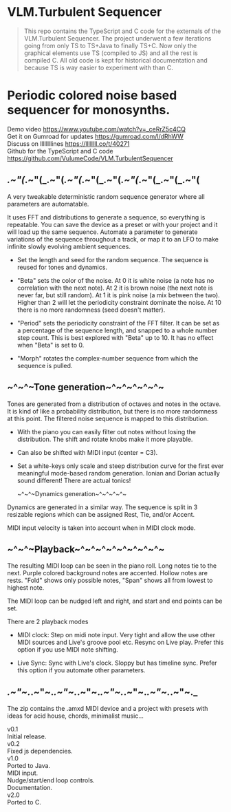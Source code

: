 VLM.Turbulent Sequencer
===


 > This repo contains the TypeScript and C code for the externals of the VLM.Turbulent Sequencer. The project underwent a few iterations going from only TS to TS+Java to finally TS+C. Now only the graphical elements use TS (compiled to JS) and all the rest is compiled C. All old code is kept for historical documentation and because TS is way easier to experiment with than C. 



Periodic colored noise based sequencer for monosynths.
====

Demo video https://www.youtube.com/watch?v=_ceRrZ5c4CQ  
Get it on Gumroad for updates https://gumroad.com/l/dRhWW  
Discuss on llllllllines https://llllllll.co/t/40271  
Github for the TypeScript and C code https://github.com/VulumeCode/VLM.TurbulentSequencer  

_.~"(_.~"(_.~"(_.~"(_.~"(_.~"(_.~"(_.~"(_.~"(_.~"(
---

A very tweakable deterministic random sequence generator where all parameters are automatable.

It uses FFT and distributions to generate a sequence, so everything is repeatable. You can save the device as a preset or with your project and it will load up the same sequence. Automate a parameter to generate variations of the sequence throughout a track, or map it to an LFO to make infinite slowly evolving ambient sequences.

- Set the length and seed for the random sequence. The sequence is reused for tones and dynamics.

- "Beta" sets the color of the noise. At 0 it is white noise (a note has no correlation with the next note). At 2 it is brown noise (the next note is never far, but still random). At 1 it is pink noise (a mix between the two). Higher than 2 will let the periodicity constraint dominate the noise. At 10 there is no more randomness (seed doesn't matter).

- "Period" sets the periodicity constraint of the FFT filter. It can be set as a percentage of the sequence length, and snapped to a whole number step count. This is best explored with "Beta" up to 10. It has no effect when "Beta" is set to 0.

- "Morph" rotates the complex-number sequence from which the sequence is pulled.

~^~^~Tone generation~^~^~^~^~^~
---

Tones are generated from a distribution of octaves and notes in the octave. It is kind of like a probability distribution, but there is no more randomness at this point. The filtered noise sequence is mapped to this distribution.

- With the piano you can easily filter out notes without losing the distribution. The shift and rotate knobs make it more playable.

- Can also be shifted with MIDI input (center = C3).

- Set a white-keys only scale and steep distribution curve for the first ever meaningful mode-based random generation. Ionian and Dorian actually sound different! There are actual tonics!

    ~^~^~Dynamics generation~^~^~^~^~

Dynamics are generated in a similar way. The sequence is split in 3 resizable regions which can be assigned Rest, Tie, and/or Accent.

MIDI input velocity is taken into account when in MIDI clock mode.

~^~^~Playback~^~^~^~^~^~^~^~^~
---

The resulting MIDI loop can be seen in the piano roll. Long notes tie to the next. Purple colored background notes are accented. Hollow notes are rests. "Fold" shows only possible notes, "Span" shows all from lowest to highest note.

The MIDI loop can be nudged left and right, and start and end points can be set.

There are 2 playback modes

- MIDI clock: Step on midi note input. Very tight and allow the use other MIDI sources and Live's groove pool etc. Resync on Live play. Prefer this option if you use MIDI note shifting.

- Live Sync: Sync with Live's clock. Sloppy but has timeline sync. Prefer this option if you automate other parameters.

_.~"~._.~"~._.~"~._.~"~._.~"~._.~"~._.~"~._.~"~._
---

The zip contains the .amxd MIDI device and a project with presets with ideas for acid house, chords, minimalist music...

v0.1  
Initial release.  
v0.2  
Fixed js dependencies.  
v1.0  
Ported to Java.  
MIDI input.  
Nudge/start/end loop controls.  
Documentation.  
v2.0  
Ported to C.  
